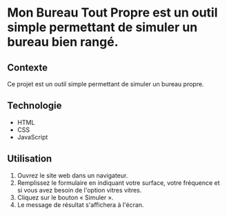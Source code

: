 # Mon Bureau Tout Propre est un outil simple permettant de simuler un bureau bien rangé.

## Contexte
Ce projet est un outil simple permettant de simuler un bureau propre.

## Technologie
- HTML
- CSS
- JavaScript

## Utilisation
1. Ouvrez le site web dans un navigateur.
2. Remplissez le formulaire en indiquant votre surface, votre fréquence et si vous avez besoin de l'option vitres vitres.
3. Cliquez sur le bouton « Simuler ».
4. Le message de résultat s'affichera à l'écran.